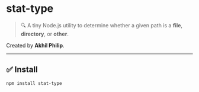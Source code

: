 # stat-type

> 🔍 A tiny Node.js utility to determine whether a given path is a **file**, **directory**, or **other**.

Created by **Akhil Philip**.

---

## ✅ Install

```bash
npm install stat-type

